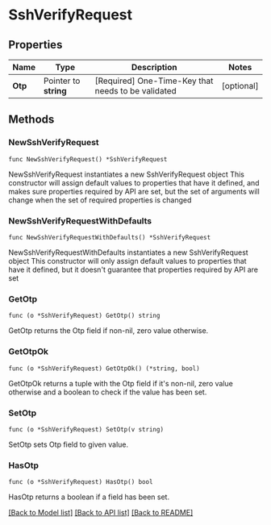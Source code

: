 # SshVerifyRequest

## Properties

Name | Type | Description | Notes
------------ | ------------- | ------------- | -------------
**Otp** | Pointer to **string** | [Required] One-Time-Key that needs to be validated | [optional] 

## Methods

### NewSshVerifyRequest

`func NewSshVerifyRequest() *SshVerifyRequest`

NewSshVerifyRequest instantiates a new SshVerifyRequest object
This constructor will assign default values to properties that have it defined,
and makes sure properties required by API are set, but the set of arguments
will change when the set of required properties is changed

### NewSshVerifyRequestWithDefaults

`func NewSshVerifyRequestWithDefaults() *SshVerifyRequest`

NewSshVerifyRequestWithDefaults instantiates a new SshVerifyRequest object
This constructor will only assign default values to properties that have it defined,
but it doesn't guarantee that properties required by API are set

### GetOtp

`func (o *SshVerifyRequest) GetOtp() string`

GetOtp returns the Otp field if non-nil, zero value otherwise.

### GetOtpOk

`func (o *SshVerifyRequest) GetOtpOk() (*string, bool)`

GetOtpOk returns a tuple with the Otp field if it's non-nil, zero value otherwise
and a boolean to check if the value has been set.

### SetOtp

`func (o *SshVerifyRequest) SetOtp(v string)`

SetOtp sets Otp field to given value.

### HasOtp

`func (o *SshVerifyRequest) HasOtp() bool`

HasOtp returns a boolean if a field has been set.


[[Back to Model list]](../README.md#documentation-for-models) [[Back to API list]](../README.md#documentation-for-api-endpoints) [[Back to README]](../README.md)


